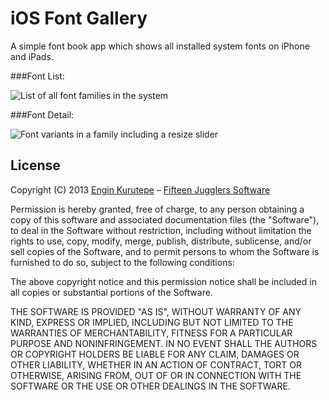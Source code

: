 iOS Font Gallery
================

A simple font book app which shows all installed system fonts on iPhone and iPads.

###Font List:

![List of all font families in the system](https://dl.dropboxusercontent.com/u/361895/font-list.png "List of all font families in the system")

###Font Detail:

![Font variants in a family including a resize slider](https://dl.dropboxusercontent.com/u/361895/font-details.png "Font variants in a family including a resize slider")


License
-

Copyright (C) 2013 [Engin Kurutepe](https://twitter.com/ekurutepe) – [Fifteen Jugglers Software](http://www.fifteenjugglers.com)

Permission is hereby granted, free of charge, to any person obtaining a copy of this software and associated documentation files (the "Software"), to deal in the Software without restriction, including without limitation the rights to use, copy, modify, merge, publish, distribute, sublicense, and/or sell copies of the Software, and to permit persons to whom the Software is furnished to do so, subject to the following conditions:

The above copyright notice and this permission notice shall be included in all copies or substantial portions of the Software.

THE SOFTWARE IS PROVIDED "AS IS", WITHOUT WARRANTY OF ANY KIND, EXPRESS OR IMPLIED, INCLUDING BUT NOT LIMITED TO THE WARRANTIES OF MERCHANTABILITY, FITNESS FOR A PARTICULAR PURPOSE AND NONINFRINGEMENT. IN NO EVENT SHALL THE AUTHORS OR COPYRIGHT HOLDERS BE LIABLE FOR ANY CLAIM, DAMAGES OR OTHER LIABILITY, WHETHER IN AN ACTION OF CONTRACT, TORT OR OTHERWISE, ARISING FROM, OUT OF OR IN CONNECTION WITH THE SOFTWARE OR THE USE OR OTHER DEALINGS IN THE SOFTWARE.
